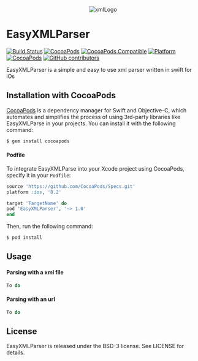 <p align="center" >
  <img src="http://icons.iconarchive.com/icons/cornmanthe3rd/plex/512/Other-xml-icon.png" title="xmlLogo">
</p>

# EasyXMLParser 
[![Build Status](https://travis-ci.org/Asifadam93/EasyXMLParser.svg?branch=master)](https://travis-ci.org/Asifadam93/EasyXMLParser)
[![CocoaPods](https://img.shields.io/badge/CocoaPods-compatible-4BC51D.svg?style=flat)](https://cocoapods.org/pods/EasyXMLParser)
[![CocoaPods Compatible](https://img.shields.io/cocoapods/v/EasyXMLParser.svg)](https://img.shields.io/cocoapods/v/EasyXMLParser.svg)
[![Platform](https://img.shields.io/cocoapods/p/EasyXMLParser.svg?style=flat)](https://github.com/Asifadam93/EasyXMLParser)
[![CocoaPods](https://img.shields.io/cocoapods/l/EasyXMLParser.svg)](https://github.com/Asifadam93/EasyXMLParser/blob/master/LICENSE)
[![GitHub contributors](https://img.shields.io/github/contributors/Asifadam93/EasyXMLParser.svg)]()

EasyXMLParser is a simple and easy to use xml parser written in swift for iOs

## Installation with CocoaPods

[CocoaPods](http://cocoapods.org) is a dependency manager for Swift and Objective-C, which automates and simplifies the process of using 3rd-party libraries like EasyXMLParse in your projects. You can install it with the following command:

```bash
$ gem install cocoapods
```

#### Podfile

To integrate EasyXMLParse into your Xcode project using CocoaPods, specify it in your `Podfile`:

```ruby
source 'https://github.com/CocoaPods/Specs.git'
platform :ios, '8.2'

target 'TargetName' do
pod 'EasyXMLParser', '~> 1.0'
end
```

Then, run the following command:

```bash
$ pod install
```

## Usage

#### Parsing with a xml file

```swift
To do
```

#### Parsing with an url

```swift
To do
```

## License

EasyXMLParser is released under the BSD-3 license. See LICENSE for details.

